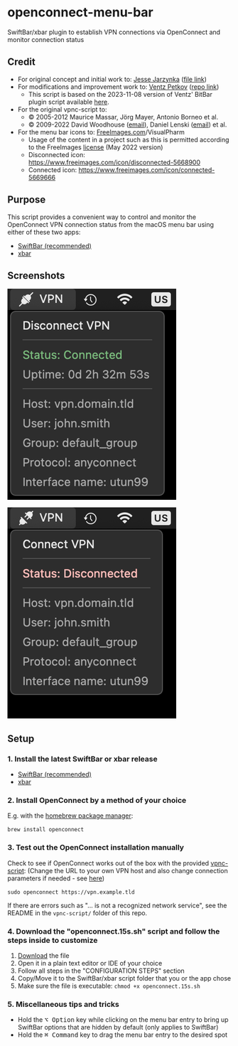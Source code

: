 # openconnect-menu-bar
SwiftBar/xbar plugin to establish VPN connections via OpenConnect and monitor connection status


## Credit

- For original concept and initial work to: [Jesse Jarzynka](https://github.com/jessejoe) ([file link](https://github.com/matryer/xbar-plugins/blob/7afadc2d29270c47fe09df4cabc8c29206bd419d/Network/vpn_advanced.sh))
- For modifications and improvement work to: [Ventz Petkov](https://github.com/ventz) ([repo link](https://github.com/ventz/openconnect-gui-menu-bar))
  - This script is based on the 2023-11-08 version of Ventz' BitBar plugin script available [here](https://github.com/ventz/openconnect-gui-menu-bar/blob/6bda0e18b12493b5c727f6cfca636e1455f23d56/openconnect.sh).
- For the original vpnc-script to:
  - © 2005-2012 Maurice Massar, Jörg Mayer, Antonio Borneo et al.
  - © 2009-2022 David Woodhouse ([email](dwmw2@infradead.org)), Daniel Lenski ([email](dlenski@gmail.com)) et al.
- For the menu bar icons to: [FreeImages.com](https://www.freeimages.com)/VisualPharm
  - Usage of the content in a project such as this is permitted according to the FreeImages [license](https://www.freeimages.com/license) (May 2022 version)
  - Disconnected icon: https://www.freeimages.com/icon/disconnected-5668900
  - Connected icon: https://www.freeimages.com/icon/connected-5669666


## Purpose

This script provides a convenient way to control and monitor the OpenConnect VPN connection status from the macOS menu bar using either of these two apps:
- [SwiftBar (recommended)](https://github.com/swiftbar/SwiftBar)
- [xbar](https://xbarapp.com/)


## Screenshots

![Connected](./screenshots/connected.png)

![Disconnected](./screenshots/disconnected.png)


## Setup

### 1. Install the latest SwiftBar or xbar release

- [SwiftBar (recommended)](https://github.com/swiftbar/SwiftBar)
- [xbar](https://xbarapp.com/)


### 2. Install OpenConnect by a method of your choice

E.g. with the [homebrew package manager](https://brew.sh):
```shell
brew install openconnect
```


### 3. Test out the OpenConnect installation manually

Check to see if OpenConnect works out of the box with the provided [vpnc-script](https://www.infradead.org/openconnect/vpnc-script.html):
(Change the URL to your own VPN host and also change connection parameters if needed - see [here](https://www.infradead.org/openconnect/connecting.html))
```shell
sudo openconnect https://vpn.example.tld
```
If there are errors such as "... is not a recognized network service", see the README in the `vpnc-script/` folder of this repo.


### 4. Download the "openconnect.15s.sh" script and follow the steps inside to customize

1. [Download](https://github.com/niklasbogensperger/openconnect-menu-bar/blob/main/openconnect.15s.sh) the file
2. Open it in a plain text editor or IDE of your choice
3. Follow all steps in the "CONFIGURATION STEPS" section
4. Copy/Move it to the SwiftBar/xbar script folder that you or the app chose
5. Make sure the file is executable: `chmod +x openconnect.15s.sh`


### 5. Miscellaneous tips and tricks

- Hold the <kbd>⌥ Option</kbd> key while clicking on the menu bar entry to bring up SwiftBar options that are hidden by default (only applies to SwiftBar)
- Hold the <kbd>⌘ Command</kbd> key to drag the menu bar entry to the desired spot